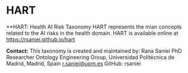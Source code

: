# HART
**HART: Health AI Risk Taxonomy
HART represents the mian concepts related to the AI risks in the health domain.
HART is available online at https://rsaniei.github.io/hart

**Contact:**
This taxonomy is created and maintained by:
Rana Saniei
PhD Researcher
Ontology Engineering Group, Universidad Politécnica de Madrid, Madrid, Spain
r.saniei@upm.es
GitHub: rsaniei
